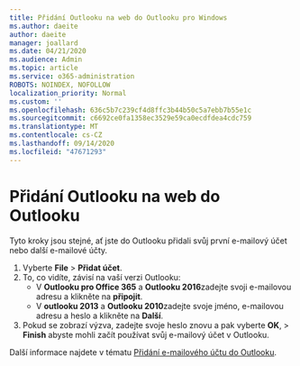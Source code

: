 ```yaml
---
title: Přidání Outlooku na web do Outlooku pro Windows
ms.author: daeite
author: daeite
manager: joallard
ms.date: 04/21/2020
ms.audience: Admin
ms.topic: article
ms.service: o365-administration
ROBOTS: NOINDEX, NOFOLLOW
localization_priority: Normal
ms.custom: ''
ms.openlocfilehash: 636c5b7c239cf4d8ffc3b44b50c5a7ebb7b55e1c
ms.sourcegitcommit: c6692ce0fa1358ec3529e59ca0ecdfdea4cdc759
ms.translationtype: MT
ms.contentlocale: cs-CZ
ms.lasthandoff: 09/14/2020
ms.locfileid: "47671293"
---
```

# <a name="add-your-outlook-on-the-web-account-to-outlook"></a>Přidání Outlooku na web do Outlooku

Tyto kroky jsou stejné, ať jste do Outlooku přidali svůj první e-mailový účet nebo další e-mailové účty.

1. Vyberte **File**  >  **Přidat účet**.
1. To, co vidíte, závisí na vaší verzi Outlooku:
    - V **Outlooku pro Office 365** a **Outlooku 2016**zadejte svoji e-mailovou adresu a klikněte na **připojit**.
    - V **outlooku 2013** a **Outlooku 2010**zadejte svoje jméno, e-mailovou adresu a heslo a klikněte na **Další**.
1. Pokud se zobrazí výzva, zadejte svoje heslo znovu a pak vyberte **OK**,  >  **Finish** abyste mohli začít používat svůj e-mailový účet v Outlooku.

Další informace najdete v tématu [Přidání e-mailového účtu do Outlooku](https://support.office.com/article/6e27792a-9267-4aa4-8bb6-c84ef146101b).